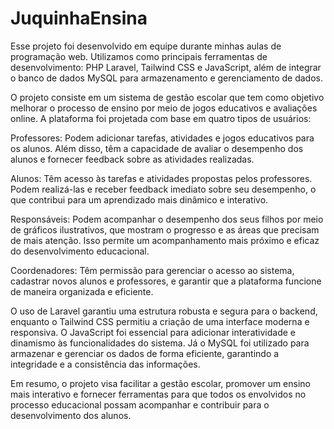 # JuquinhaEnsina
Esse projeto foi desenvolvido em equipe durante minhas aulas de programação web. Utilizamos como principais ferramentas de desenvolvimento: PHP Laravel, Tailwind CSS e JavaScript, além de integrar o banco de dados MySQL para armazenamento e gerenciamento de dados.

O projeto consiste em um sistema de gestão escolar que tem como objetivo melhorar o processo de ensino por meio de jogos educativos e avaliações online. A plataforma foi projetada com base em quatro tipos de usuários:

Professores: Podem adicionar tarefas, atividades e jogos educativos para os alunos. Além disso, têm a capacidade de avaliar o desempenho dos alunos e fornecer feedback sobre as atividades realizadas.

Alunos: Têm acesso às tarefas e atividades propostas pelos professores. Podem realizá-las e receber feedback imediato sobre seu desempenho, o que contribui para um aprendizado mais dinâmico e interativo.

Responsáveis: Podem acompanhar o desempenho dos seus filhos por meio de gráficos ilustrativos, que mostram o progresso e as áreas que precisam de mais atenção. Isso permite um acompanhamento mais próximo e eficaz do desenvolvimento educacional.

Coordenadores: Têm permissão para gerenciar o acesso ao sistema, cadastrar novos alunos e professores, e garantir que a plataforma funcione de maneira organizada e eficiente.

O uso de Laravel garantiu uma estrutura robusta e segura para o backend, enquanto o Tailwind CSS permitiu a criação de uma interface moderna e responsiva. O JavaScript foi essencial para adicionar interatividade e dinamismo às funcionalidades do sistema. Já o MySQL foi utilizado para armazenar e gerenciar os dados de forma eficiente, garantindo a integridade e a consistência das informações.

Em resumo, o projeto visa facilitar a gestão escolar, promover um ensino mais interativo e fornecer ferramentas para que todos os envolvidos no processo educacional possam acompanhar e contribuir para o desenvolvimento dos alunos.


